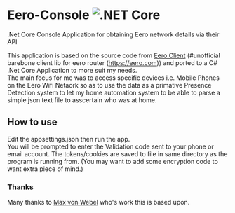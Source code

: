 # Eero-Console ![.NET Core](https://github.com/smurf0969/Eero-Console/workflows/.NET%20Core/badge.svg)
.Net Core Console Application for obtaining Eero network details via their API

This application is based on the source code from [Eero Client](https://github.com/343max/eero-client) (#unofficial barebone client lib for eero router (https://eero.com)) and ported to a C# .Net Core Application to more suit my needs.  
The main focus for me was to access specific devices i.e. Mobile Phones on the Eero Wifi Netaork so as to use the data as a primative Presence Detection system to let my home automation system to be able to parse a simple json text file to asscertain who was at home.  
  
  ## How to use  
  Edit the appsettings.json then run the app.  
  You will be prompted to enter the Validation code sent to your phone or email account.
  The tokens/cookies are saved to file in same directory as the program is running from. (You may want to add some encryption code to want extra piece of mind.)
  
  ### Thanks  
  Many thanks to [Max von Webel](https://github.com/343max) who's work this is based upon.
